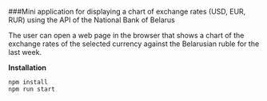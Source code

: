 ###Mini application for displaying a chart of exchange rates (USD, EUR, RUR) using the API of the National Bank of Belarus

The user can open a web page in the browser that shows a chart of the exchange rates of the selected currency against the Belarusian ruble for the last week.


**Installation**
```
npm install
npm run start
```
